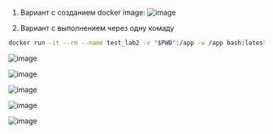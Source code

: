 1. Вариант с созданием docker image:
![image](https://github.com/user-attachments/assets/d4f98ef2-5a23-4255-acc9-6937b36c2ad6)


2. Вариант с выполнением через одну комаду
```bash
docker run -it --rm --name test_lab2 -v "$PWD":/app -w /app bash:latest ./task8.sh
```
![image](https://github.com/user-attachments/assets/cd5d67f5-d7e8-477e-92d0-6d4cd96f87ba)

![image](https://github.com/user-attachments/assets/259d12eb-f59d-409e-abd4-71522563b087)

![image](https://github.com/user-attachments/assets/3fd4faab-cfe5-42f6-b93b-6849fb6cabd7)

![image](https://github.com/user-attachments/assets/2df94b4d-8d84-4b25-89d7-11ca8e37aa36)

![image](https://github.com/user-attachments/assets/3292694a-23c1-4a05-9bf6-26c26ea3005d)
